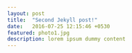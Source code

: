 ```yaml
---
layout: post
title:  "Second Jekyll post!"
date:   2016-07-25 12:15:46 +0530
featured: photo1.jpg
description: lorem ipsum dummy content
---
```

